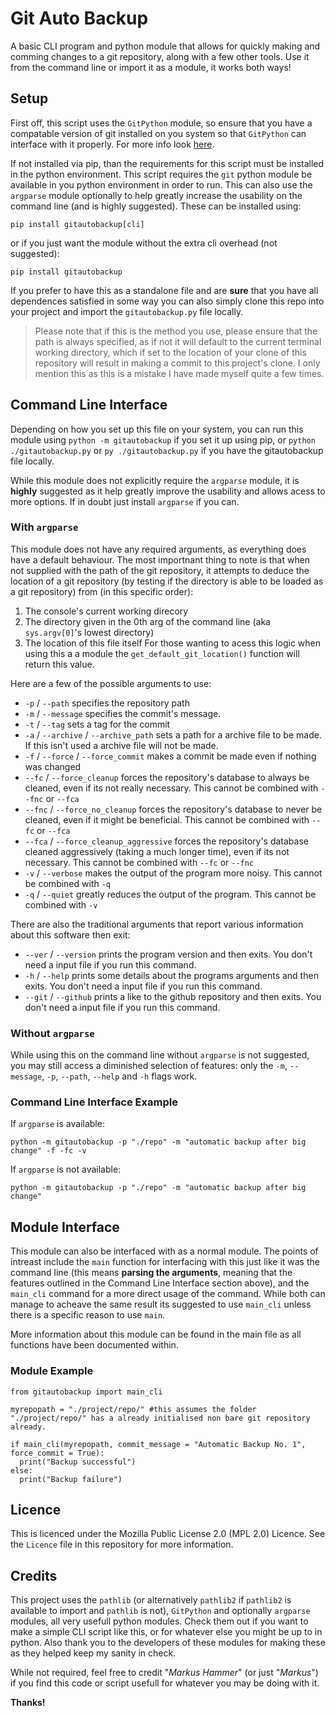 # Git Auto Backup

A basic CLI program and python module that allows for quickly making and comming changes to a git repository, along with a few other tools. Use it from the command line or import it as a module, it works both ways!

## Setup

First off, this script uses the ``GitPython`` module, so ensure that you have a compatable version of git installed on you system so that ``GitPython`` can interface with it properly. For more info look [here](https://github.com/gitpython-developers/GitPython).

If not installed via pip, than the requirements for this script must be installed in the python environment. This script requires the ``git`` python module be available in you python environment in order to run. This can also use the ``argparse`` module optionally to help greatly increase the usability on the command line (and is highly suggested). These can be installed using:

``pip install gitautobackup[cli]``

or if you just want the module without the extra cli overhead (not suggested):

``pip install gitautobackup``

If you prefer to have this as a standalone file and are **sure** that you have all dependences satisfied in some way you can also simply clone this repo into your project and import the ``gitautobackup.py`` file locally.

> Please note that if this is the method you use, please ensure that the path is always specified, as if not it will default to the current terminal working directory, which if set to the location of your clone of this repository will result in making a commit to this project's clone. I only mention this as this is a mistake I have made myself quite a few times.

## Command Line Interface

Depending on how you set up this file on your system, you can run this module using ``python -m gitautobackup`` if you set it up using pip, or ``python ./gitautobackup.py`` or ``py ./gitautobackup.py`` if you have the gitautobackup file locally.

While this module does not explicitly require the ``argparse`` module, it is **highly** suggested as it help greatly improve the usability and allows acess to more options. If in doubt just install ``argparse`` if you can.

### With ``argparse``

This module does not have any required arguments, as everything does have a default behaviour. The most importnant thing to note is that when not supplied with the path of the git repository, it attempts to deduce the location of a git repository (by testing if the directory is able to be loaded as a git repository) from (in this specific order):

1. The console's current working direcory
2. The directory given in the 0th arg of the command line (aka ``sys.argv[0]``'s lowest directory)
3. The location of this file itself
   For those wanting to acess this logic when using this a  a module the ``get_default_git_location()`` function will return this value.

Here are a few of the possible arguments to use:

- ``-p`` / ``--path`` specifies the repository path
- ``-m`` / ``--message`` specifies the commit's message.
- ``-t`` / ``--tag`` sets a tag for the commit
- ``-a`` / ``--archive`` / ``--archive_path`` sets a path for a archive file to be made. If this isn't used a archive file will not be made.
- ``-f`` / ``--force`` / ``--force_commit`` makes a commit be made even if nothing was changed
- ``--fc`` / ``--force_cleanup`` forces the repository's database to always be cleaned, even if its not really necessary. This cannot be combined with ``--fnc`` or ``--fca``
- ``--fnc`` / ``--force_no_cleanup`` forces the repository's database to never be cleaned, even if it might be beneficial. This cannot be combined with ``--fc`` or ``--fca``
- ``--fca`` / ``--force_cleanup_aggressive`` forces the repository's database cleaned aggressively (taking a much longer time), even if its not necessary. This cannot be combined with ``--fc`` or ``--fnc``
- ``-v`` / ``--verbose`` makes the output of the program more noisy. This cannot be combined with ``-q``
- ``-q`` / ``--quiet`` greatly reduces the output of the program. This cannot be combined with ``-v``

There are also the traditional arguments that report various information about this software then exit:

- ``--ver`` / ``--version`` prints the program version and then exits. You don't need a input file if you run this command.
- ``-h`` / ``--help`` prints some details about the programs arguments and then exits. You don't need a input file if you run this command.
- ``--git`` / ``--github`` prints a like to the github repository and then exits. You don't need a input file if you run this command.

### Without ``argparse``

While using this on the command line without ``argparse`` is not suggested, you may still access a diminished selection of features: only the ``-m``, ``--message``, ``-p``, ``--path``, ``--help`` and ``-h`` flags work.

### Command Line Interface Example

If ``argparse`` is available:

```bash:
python -m gitautobackup -p "./repo" -m "automatic backup after big change" -f -fc -v
```

If ``argparse`` is not available:

```bash:
python -m gitautobackup -p "./repo" -m "automatic backup after big change"
```

## Module Interface

This module can also be interfaced with as a normal module. The points of intreast include the ``main`` function for interfacing with this just like it was the command line (this means **parsing the arguments**, meaning that the features outlined in the Command Line Interface section above), and the ``main_cli`` command for a more direct usage of the command.
While both can manage to acheave the same result its suggested to use ``main_cli`` unless there is a specific reason to use ``main``.

More information about this module can be found in the main file as all functions have been documented within.

### Module Example

```python:
from gitautobackup import main_cli

myrepopath = "./project/repo/" #this assumes the folder "./project/repo/" has a already initialised non bare git repository already.

if main_cli(myrepopath, commit_message = "Automatic Backup No. 1", force_commit = True):
  print("Backup successful")
else:
  print("Backup failure")
```

## Licence

This is licenced under the Mozilla Public License 2.0 (MPL 2.0) Licence. See the ``Licence`` file in this repository for more information.

## Credits

This project uses the ``pathlib`` (or alternatively ``pathlib2`` if ``pathlib2`` is available to import and ``pathlib`` is not), ``GitPython`` and optionally ``argparse`` modules, all very usefull python modules. Check them out if you want to make a simple CLI script like this, or for whatever else you might be up to in python. Also thank you to the developers of these modules for making these as they helped keep my sanity in check.

While not required, feel free to credit "*Markus Hammer*" (or just "*Markus*") if you find this code or script usefull for whatever you may be doing with it.

**Thanks!**
